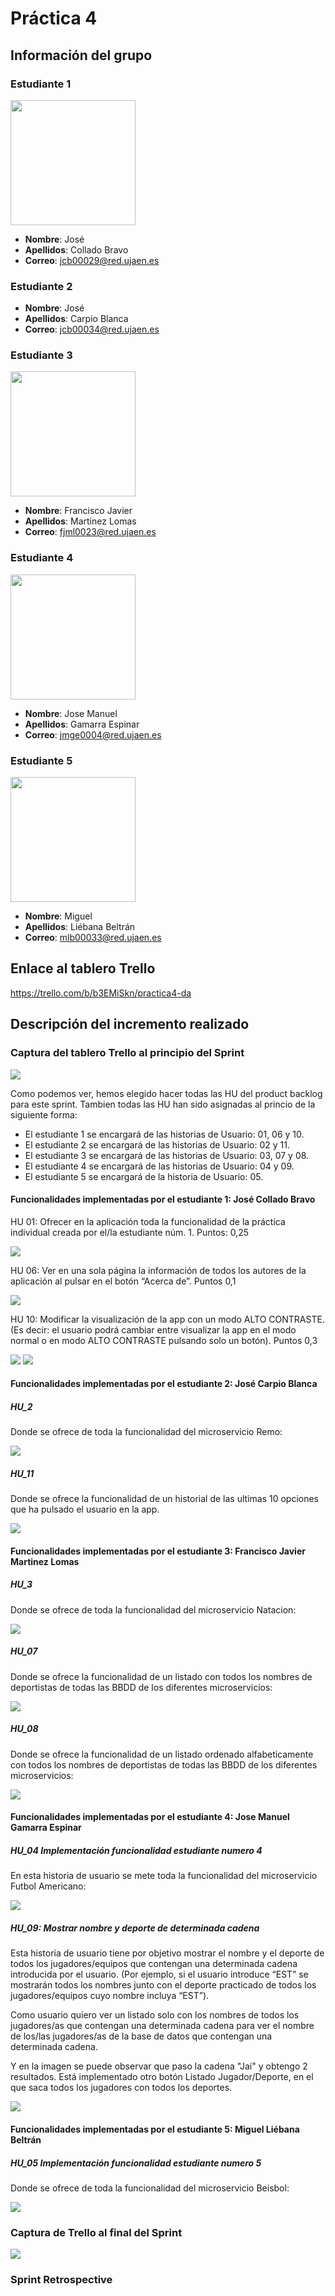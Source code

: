 # Práctica 4
## Información del grupo
### Estudiante 1

<img src='/jcollado.png' width='200px'>

* **Nombre**: José
* **Apellidos**: Collado Bravo
* **Correo**: jcb00029@red.ujaen.es
### Estudiante 2
* **Nombre**: José
* **Apellidos**: Carpio Blanca
* **Correo**: jcb00034@red.ujaen.es
### Estudiante 3

<img src='/Francisco.jpg' width='200px'>

* **Nombre**: Francisco Javier
* **Apellidos**: Martinez Lomas
* **Correo**: fjml0023@red.ujaen.es
### Estudiante 4
<img src='/jose.png' width='200px'>

* **Nombre**: Jose Manuel
* **Apellidos**: Gamarra Espinar
* **Correo**: jmge0004@red.ujaen.es
### Estudiante 5
<img src='/miguel.jpg' width='200px'>

* **Nombre**: Miguel
* **Apellidos**: Liébana Beltrán
* **Correo**: mlb00033@red.ujaen.es

## Enlace al tablero Trello
https://trello.com/b/b3EMiSkn/practica4-da

## Descripción del incremento realizado
### Captura del tablero Trello al principio del Sprint

<img src='assets/img/Trello_inicio.png'>

Como podemos ver, hemos elegido hacer todas las HU del product backlog para este sprint.
Tambien todas las HU han sido asignadas al princio de la siguiente forma:
- El estudiante 1 se encargará de las historias de Usuario: 01, 06 y 10.
- El estudiante 2 se encargará de las historias de Usuario: 02 y 11.
- El estudiante 3 se encargará de las historias de Usuario: 03, 07 y 08.
- El estudiante 4 se encargará de las historias de Usuario: 04 y 09.
- El estudiante 5 se encargará de la historia de Usuario: 05.

#### Funcionalidades implementadas por el estudiante 1: José Collado Bravo

HU 01: Ofrecer en la aplicación toda la funcionalidad de la práctica individual creada por el/la estudiante núm. 1. Puntos: 0,25

<img src='assets/img/HU_1.png'>

HU 06: Ver en una sola página la información de todos los autores de la aplicación al pulsar en el botón “Acerca de”. Puntos 0,1

<img src='assets/img/HU_6.png'>


HU 10: Modificar la visualización de la app con un modo ALTO CONTRASTE. (Es decir: el usuario podrá cambiar entre visualizar la app en el modo normal o en modo ALTO CONTRASTE pulsando solo un botón). Puntos 0,3

<img src='assets/img/HU_10.png'>

<img src='assets/img/HU_10_2.png'>


#### Funcionalidades implementadas por el estudiante 2: José Carpio Blanca

##### HU_2
Donde se ofrece de toda la funcionalidad del microservicio Remo:

<img src='assets/img/HU_2.PNG'>

##### HU_11
Donde se ofrece la funcionalidad de un historial de las ultimas 10 opciones que ha pulsado el usuario en la app.

<img src='assets/img/HU_11.PNG'>

#### Funcionalidades implementadas por el estudiante 3: Francisco Javier Martinez Lomas

##### HU_3
Donde se ofrece de toda la funcionalidad del microservicio Natacion:

<img src='assets/img/HU_03.JPG'>

##### HU_07
Donde se ofrece la funcionalidad de un listado con todos los nombres de deportistas de todas las BBDD de los diferentes microservicios:

<img src='assets/img/HU_07.JPG'>

##### HU_08
Donde se ofrece la funcionalidad de un listado ordenado alfabeticamente con todos los nombres de deportistas de todas las BBDD de los diferentes microservicios:

<img src='assets/img/HU_08.JPG'>

#### Funcionalidades implementadas por el estudiante 4: Jose Manuel Gamarra Espinar

##### HU_04 Implementación funcionalidad estudiante numero 4
En esta historia de usuario se mete toda la funcionalidad del microservicio Futbol Americano:

<img src='assets/img/HU_04.JPG'>

##### HU_09: Mostrar nombre y deporte de determinada cadena
Esta historia de usuario tiene por objetivo mostrar el nombre y el deporte de todos los jugadores/equipos que contengan una determinada cadena introducida por el usuario. (Por ejemplo, si el usuario introduce “EST” se mostrarán todos los nombres junto con el deporte practicado de todos los jugadores/equipos cuyo nombre incluya “EST”).

Como usuario quiero ver un listado solo con los nombres de todos los jugadores/as que contengan una determinada cadena para ver el nombre de los/las jugadores/as de la base de datos que contengan una determinada cadena.

Y en la imagen se puede observar que paso la cadena "Jai" y obtengo 2 resultados. Está implementado otro botón Listado Jugador/Deporte, en el que saca todos los jugadores con todos los deportes.

<img src='assets/img/HU_09.JPG'>

#### Funcionalidades implementadas por el estudiante 5: Miguel Liébana Beltrán

##### HU_05 Implementación funcionalidad estudiante numero 5
Donde se ofrece de toda la funcionalidad del microservicio Beisbol:

<img src='assets/img/HU_05.png'>

### Captura de Trello al final del Sprint
<img src='assets/img/trello_fin.PNG'>

### Sprint Retrospective

